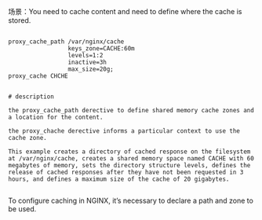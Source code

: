 
场景：You need to cache content and need to define where the cache is stored.

```

proxy_cache_path /var/nginx/cache
                 keys_zone=CACHE:60m
                 levels=1:2
                 inactive=3h
                 max_size=20g;
proxy_cache CHCHE


# description

the proxy_cache_path derective to define shared memory cache zones and a location for the content.

the proxy_chache derective informs a particular context to use the cache zone.

This example creates a directory of cached response on the filesystem at /var/nginx/cache, creates a shared memory space named CACHE with 60 megabytes of memory, sets the directory structure levels, defines the release of cached responses after they have not been requested in 3 hours, and defines a maximum size of the cache of 20 gigabytes. 


```


To configure caching in NGINX, it’s necessary to declare a path and zone to be used.
